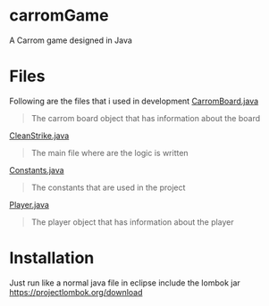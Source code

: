 # carromGame
A Carrom game designed in Java

# Files
Following are the files that i used in development 
[CarromBoard.java](https://github.com/Gayatri2605/carromGame/blob/master/CleanStrike/src/com/clean/strike/CarromBoard.java "CarromBoard.java")
>The carrom board object that has information about the board

[CleanStrike.java](https://github.com/Gayatri2605/carromGame/blob/master/CleanStrike/src/com/clean/strike/CleanStrike.java "CleanStrike.java")
>The main file where are the logic is written

[Constants.java](https://github.com/Gayatri2605/carromGame/blob/master/CleanStrike/src/com/clean/strike/Constants.java "Constants.java")
>The constants that are used in the project
>
[Player.java](https://github.com/Gayatri2605/carromGame/blob/master/CleanStrike/src/com/clean/strike/Player.java "Player.java")
>The player object that has information about the player

# Installation

Just run like a normal java file in eclipse
include the lombok jar 
https://projectlombok.org/download
